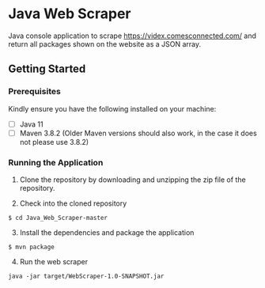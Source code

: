 # Java Web Scraper

Java console application to scrape https://videx.comesconnected.com/ and return all packages shown on the website as a JSON array.

## Getting Started

### Prerequisites

Kindly ensure you have the following installed on your machine:

- [ ] Java 11
- [ ] Maven 3.8.2 (Older Maven versions should also work, in the case it does not please use 3.8.2)

### Running the Application

1. Clone the repository by downloading and unzipping the zip file of the repository.

2. Check into the cloned repository
```
$ cd Java_Web_Scraper-master
```

3. Install the dependencies and package the application
```
$ mvn package
```

4. Run the web scraper
```
java -jar target/WebScraper-1.0-SNAPSHOT.jar
```
